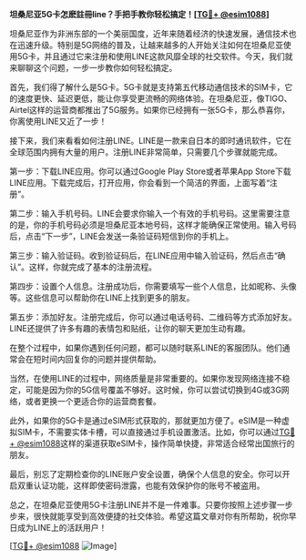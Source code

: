 **坦桑尼亚5G卡怎麽註冊line？手把手教你轻松搞定！[[TG💪+ @esim1088](https://t.me/s/esim1088)]**

坦桑尼亚作为非洲东部的一个美丽国度，近年来随着经济的快速发展，通信技术也在迅速升级。特别是5G网络的普及，让越来越多的人开始关注如何在坦桑尼亚使用5G卡，并且通过它来注册和使用LINE这款风靡全球的社交软件。今天，我们就来聊聊这个问题，一步一步教你如何轻松搞定。

首先，我们得了解什么是5G卡。5G卡就是支持第五代移动通信技术的SIM卡，它的速度更快、延迟更低，能让你享受更流畅的网络体验。在坦桑尼亚，像TIGO、Airtel这样的运营商都推出了5G服务。如果你已经拥有一张5G卡，那么恭喜你，你离使用LINE又近了一步！

接下来，我们来看看如何注册LINE。LINE是一款来自日本的即时通讯软件，它在全球范围内拥有大量的用户。注册LINE非常简单，只需要几个步骤就能完成。

第一步：下载LINE应用。你可以通过Google Play Store或者苹果App Store下载LINE应用。下载完成后，打开应用，你会看到一个简洁的界面，上面写着“注册”。

第二步：输入手机号码。LINE会要求你输入一个有效的手机号码。这里需要注意的是，你的手机号码必须是坦桑尼亚本地号码，这样才能确保正常使用。输入号码后，点击“下一步”，LINE会发送一条验证码短信到你的手机上。

第三步：输入验证码。收到验证码后，在LINE应用中输入验证码，然后点击“确认”。这样，你就完成了基本的注册流程。

第四步：设置个人信息。注册成功后，你需要填写一些个人信息，比如昵称、头像等。这些信息可以帮助你在LINE上找到更多的朋友。

第五步：添加好友。注册完成后，你可以通过电话号码、二维码等方式添加好友。LINE还提供了许多有趣的表情包和贴纸，让你的聊天更加生动有趣。

在整个过程中，如果你遇到任何问题，都可以随时联系LINE的客服团队。他们通常会在短时间内回复你的问题并提供帮助。

当然，在使用LINE的过程中，网络质量是非常重要的。如果你发现网络连接不稳定，可能是因为你的5G信号覆盖不够好。这时候，你可以尝试切换到4G或3G网络，或者更换一个更适合你的运营商套餐。

此外，如果你的5G卡是通过eSIM形式获取的，那就更加方便了。eSIM是一种虚拟SIM卡，不需要实体卡槽，可以直接通过手机设置激活。比如，你可以通过[TG💪+ @esim1088](https://t.me/s/esim1088)这样的渠道获取eSIM卡，操作简单快捷，非常适合经常出国旅行的朋友。

最后，别忘了定期检查你的LINE账户安全设置，确保个人信息的安全。你可以开启双重认证功能，这样即使密码泄露，也能有效保护你的账号不被盗用。

总之，在坦桑尼亚使用5G卡注册LINE并不是一件难事。只要你按照上述步骤一步步来，很快就能享受到高效便捷的社交体验。希望这篇文章对你有所帮助，祝你早日成为LINE上的活跃用户！

[[TG💪+ @esim1088](https://t.me/s/esim1088) ![Image](https://i.postimg.cc/4NQfJmqS/Snipaste-2025-05-13-00-14-12.png)]